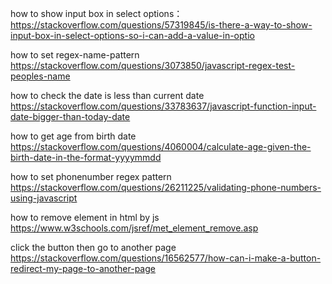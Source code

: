 



how to show input box in select options：
https://stackoverflow.com/questions/57319845/is-there-a-way-to-show-input-box-in-select-options-so-i-can-add-a-value-in-optio


how to set regex-name-pattern
https://stackoverflow.com/questions/3073850/javascript-regex-test-peoples-name

how to check the date is less than current date
https://stackoverflow.com/questions/33783637/javascript-function-input-date-bigger-than-today-date


how to get age from birth date
https://stackoverflow.com/questions/4060004/calculate-age-given-the-birth-date-in-the-format-yyyymmdd


how to set  phonenumber regex pattern
https://stackoverflow.com/questions/26211225/validating-phone-numbers-using-javascript


how to remove element in html by js
https://www.w3schools.com/jsref/met_element_remove.asp

click the button then go to another page
https://stackoverflow.com/questions/16562577/how-can-i-make-a-button-redirect-my-page-to-another-page